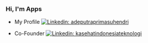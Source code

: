 ### Hi, I'm Apps

- My Profile 
[![Linkedin: adeputraprimasuhendri](https://img.shields.io/badge/-Ade%20Putra%20Prima%20Suhendri-blue?style=flat-square&logo=Linkedin&logoColor=white&link=https://www.linkedin.com/in/adeputraprimasuhendri/)](https://www.linkedin.com/in/adeputraprimasuhendri/)

- Co-Founder 
[![Linkedin: kasehatindonesiateknologi](https://img.shields.io/badge/-PT.%20Kasehat%20Indonesia%20Teknologi-darkgreen?style=flat-square&logo=Linkedin&logoColor=white&link=https://www.linkedin.com/company/kasehatindonesiateknologi/)](https://www.linkedin.com/company/kasehatindonesiateknologi/)

<!--
**adeputraprimasuhendri/adeputraprimasuhendri** is a ✨ _special_ ✨ repository because its `README.md` (this file) appears on your GitHub profile.

Here are some ideas to get you started:

- 🔭 I’m currently working on ...
- 🌱 I’m currently learning ...
- 👯 I’m looking to collaborate on ...
- 🤔 I’m looking for help with ...
- 💬 Ask me about ...
- 📫 How to reach me: ...
- 😄 Pronouns: ...
- ⚡ Fun fact: ...
-->
